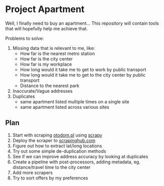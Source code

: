 # Project Apartment

Well, I finally need to buy an apartment... This repository will contain tools that will hopefully help me achieve that.

Problems to solve:

1. Missing data that is relevant to me, like:
    - How far is the nearest metro station
    - How far is the city center
    - How far is my workplace
    - How long would it take me to get to work by public transport
    - How long would it take me to get to the city center by public transport
    - Distance to the nearest park
2. Inaccurate/Vague addresses
3. Duplicates
    - same apartment listed multiple times on a single site
    - same apartment listed across various sites

## Plan

1. Start with scraping [otodom.pl](https://www.otodom.pl) using [scrapy](https://scrapy.org/)
2. Deploy the scraper to [scrapinghub.com](https://scrapinghub.com)
3. Figure out how to extract lat/long locations
4. Try out some simple de-duplication methods
5. See if we can improve address accuracy by looking at duplicates
6. Create a pipeline with post-processors, adding metadata, eg. distance/travel time to the city center
7. Add more scrapers
8. Try to sort offers by my preferences
